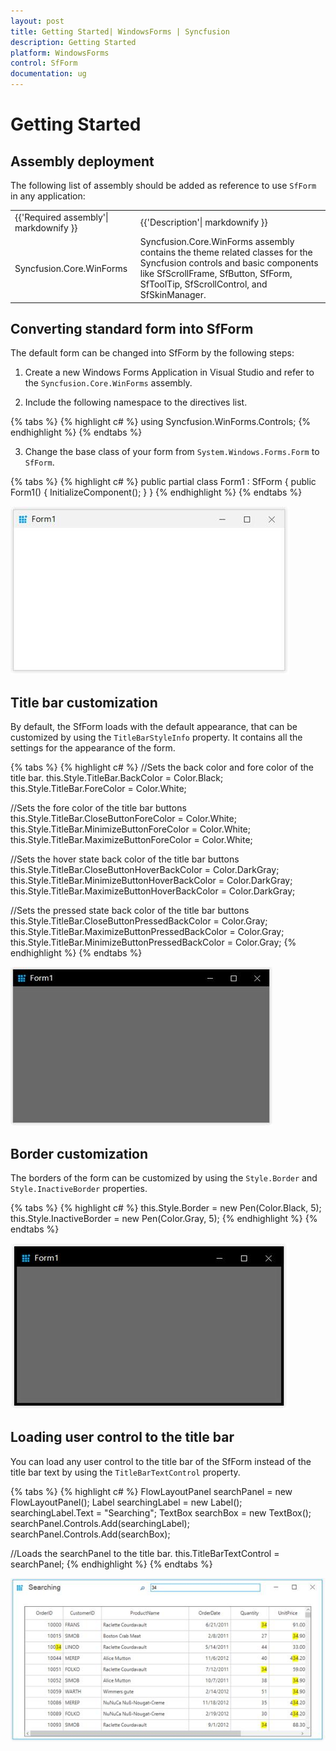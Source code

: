 ```yaml
---
layout: post
title: Getting Started| WindowsForms | Syncfusion
description: Getting Started
platform: WindowsForms
control: SfForm
documentation: ug
---
```


# Getting Started

## Assembly deployment

The following list of assembly should be added as reference to use `SfForm` in any application:

<table>
<tr>
<td>
{{'Required assembly'| markdownify }}
</td>
<td>
{{'Description'| markdownify }}
</td>
</tr>
<tr>
<td>
Syncfusion.Core.WinForms
</td>
<td>
Syncfusion.Core.WinForms assembly contains the theme related classes for the Syncfusion controls and basic components like SfScrollFrame, SfButton, SfForm, SfToolTip, SfScrollControl, and SfSkinManager.
</td>
</tr>
</table>

## Converting standard form into SfForm

The default form can be changed into SfForm by the following steps:

1) Create a new Windows Forms Application in Visual Studio and refer to the `Syncfusion.Core.WinForms` assembly.

2) Include the following namespace to the directives list.

{% tabs %}
{% highlight c# %}
using Syncfusion.WinForms.Controls;
{% endhighlight %}
{% endtabs %}


3) Change the base class of your form from `System.Windows.Forms.Form` to `SfForm`.


{% tabs %}
{% highlight c# %}
public partial class Form1 : SfForm
{
    public Form1()
    {
        InitializeComponent();
    }
}
{% endhighlight %}
{% endtabs %}


![](Getting-Started_images/Getting-Started_img1.jpeg)

## Title bar customization

By default, the SfForm loads with the default appearance, that  can be customized by using the `TitleBarStyleInfo` property. It contains all the settings for the appearance of the form.


{% tabs %}
{% highlight c# %}
//Sets the back color and fore color of the title bar.
this.Style.TitleBar.BackColor = Color.Black;
this.Style.TitleBar.ForeColor = Color.White;

//Sets the fore color of the title bar buttons
this.Style.TitleBar.CloseButtonForeColor = Color.White;
this.Style.TitleBar.MinimizeButtonForeColor = Color.White;
this.Style.TitleBar.MaximizeButtonForeColor = Color.White;

//Sets the hover state back color of the title bar buttons
this.Style.TitleBar.CloseButtonHoverBackColor = Color.DarkGray;
this.Style.TitleBar.MinimizeButtonHoverBackColor = Color.DarkGray;
this.Style.TitleBar.MaximizeButtonHoverBackColor = Color.DarkGray;

//Sets the pressed state back color of the title bar buttons
this.Style.TitleBar.CloseButtonPressedBackColor = Color.Gray;
this.Style.TitleBar.MaximizeButtonPressedBackColor = Color.Gray;
this.Style.TitleBar.MinimizeButtonPressedBackColor = Color.Gray;
{% endhighlight %}
{% endtabs %}


![](Getting-Started_images/Getting-Started_img2.jpeg)

## Border customization

The borders of the form can be customized by using the `Style.Border` and `Style.InactiveBorder` properties.


{% tabs %}
{% highlight c# %}
this.Style.Border = new Pen(Color.Black, 5);
this.Style.InactiveBorder = new Pen(Color.Gray, 5);
{% endhighlight %}
{% endtabs %}


![](Getting-Started_images/Getting-Started_img3.jpeg)

## Loading user control to the title bar

You can load any user control to the title bar of the SfForm instead of the title bar text by using the `TitleBarTextControl` property.


{% tabs %}
{% highlight c# %}
FlowLayoutPanel searchPanel = new FlowLayoutPanel();
Label searchingLabel = new Label();
searchingLabel.Text = "Searching";
TextBox searchBox = new TextBox();
searchPanel.Controls.Add(searchingLabel);
searchPanel.Controls.Add(searchBox);

//Loads the searchPanel to the title bar.
this.TitleBarTextControl = searchPanel;
{% endhighlight %}
{% endtabs %}


![](Getting-Started_images/Getting-Started_img4.jpeg)

